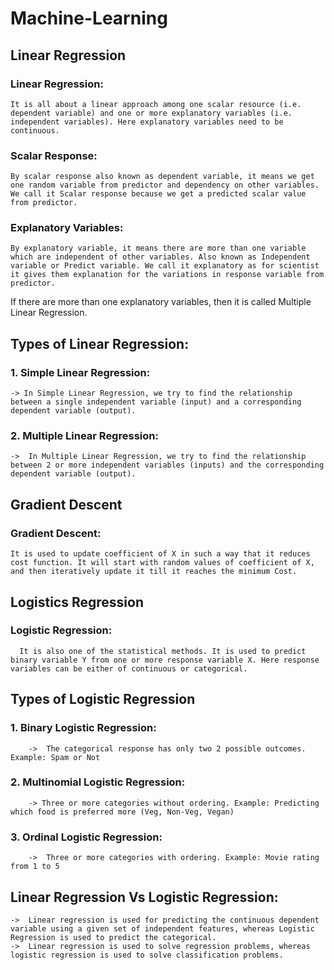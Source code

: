 # Machine-Learning

## Linear Regression
### Linear Regression: 
    It is all about a linear approach among one scalar resource (i.e. dependent variable) and one or more explanatory variables (i.e. independent variables). Here explanatory variables need to be continuous.

### Scalar Response: 
    By scalar response also known as dependent variable, it means we get one random variable from predictor and dependency on other variables. We call it Scalar response because we get a predicted scalar value from predictor.

### Explanatory Variables: 
    By explanatory variable, it means there are more than one variable which are independent of other variables. Also known as Independent variable or Predict variable. We call it explanatory as for scientist it gives them explanation for the variations in response variable from predictor.
If there are more than one explanatory variables, then it is called Multiple Linear Regression.

## Types of Linear Regression:

   ### 1.	Simple Linear Regression: 
    -> In Simple Linear Regression, we try to find the relationship between a single independent variable (input) and a corresponding dependent variable (output).

   ### 2.	Multiple Linear Regression:
    ->	In Multiple Linear Regression, we try to find the relationship between 2 or more independent variables (inputs) and the corresponding dependent variable (output). 

## Gradient Descent
### Gradient Descent: 
    It is used to update coefficient of X in such a way that it reduces cost function. It will start with random values of coefficient of X, and then iteratively update it till it reaches the minimum Cost.
 

## Logistics Regression
  ### Logistic Regression: 
      It is also one of the statistical methods. It is used to predict binary variable Y from one or more response variable X. Here response variables can be either of continuous or categorical.

## Types of Logistic Regression

   ### 1.	Binary Logistic Regression: 
        ->	The categorical response has only two 2 possible outcomes. Example: Spam or Not
   ### 2.	Multinomial Logistic Regression:
        -> Three or more categories without ordering. Example: Predicting which food is preferred more (Veg, Non-Veg, Vegan)
   ### 3.	Ordinal Logistic Regression:
        ->	Three or more categories with ordering. Example: Movie rating from 1 to 5	
		
## Linear Regression Vs Logistic Regression:
  	->	Linear regression is used for predicting the continuous dependent variable using a given set of independent features, whereas Logistic Regression is used to predict the categorical. 
  	->	Linear regression is used to solve regression problems, whereas logistic regression is used to solve classification problems.
